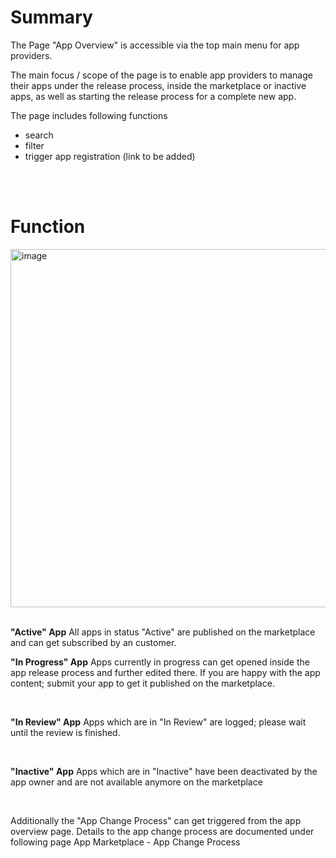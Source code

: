 # Summary

The Page "App Overview" is accessible via the top main menu for app providers.

The main focus / scope of the page is to enable app providers to manage their apps under the release process, inside the marketplace or inactive apps, as well as starting the release process for a complete new app.

The page includes following functions

* search
* filter
* trigger app registration (link to be added)

<br>
<br>

# Function

<img width="573" alt="image" src="https://user-images.githubusercontent.com/94133633/211022275-11920588-0050-4034-af52-b0a869c0955b.png">

<br>
<br>

<strong>"Active" App</strong>
All apps in status "Active" are published on the marketplace and can get subscribed by an customer.
<br>

<strong>"In Progress" App</strong>
Apps currently in progress can get opened inside the app release process and further edited there. If you are happy with the app content; submit your app to get it published on the marketplace.

<br>

<strong>"In Review" App</strong>
Apps which are in "In Review" are logged; please wait until the review is finished.

<br>

<strong>"Inactive" App</strong>
Apps which are in "Inactive" have been deactivated by the app owner and are not available anymore on the marketplace

<br>

Additionally the "App Change Process" can get triggered from the app overview page. Details to the app change process are documented under following page App Marketplace - App Change Process
<br>
<br>
